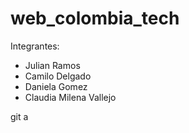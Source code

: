 # web_colombia_tech

Integrantes:
- Julian Ramos
- Camilo Delgado
- Daniela Gomez
- Claudia Milena Vallejo

git a